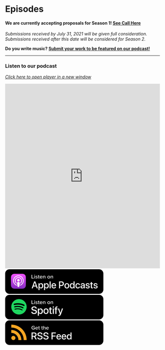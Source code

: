 <div class="hero-image" style="background-image: url('../images/pexels-jessica-lewis-583843.jpg');" alt="Iphone and Headphones. Photo by Jessica Lewis">
  <div class="hero-text" style="left:20%;">
    <h1>Episodes</h1>
  </div>
</div>
<div class="announce">
<h4 style="color: $brand-color;"><strong>We are currently accepting proposals for Season 1! <a href="/submit">See Call Here</a></strong></h4>
<p style ="font-style:italic;">Submissions received by July 31, 2021 will be given full consideration.<br />
Submissions received after this date will be considered for Season 2.</p>
<p><strong>Do you write music? <a href="/music">Submit your work to be featured on our podcast!</a></strong></p>
</div>

<hr>

### Listen to our podcast
_<a href="https://player.captivate.fm/show/d9c88032-2609-4757-82c7-860198cb482f/" target="_blank">Click here to open player in a new window</a>_
<iframe style="width: 100%; height:600px; border:none;" frameborder="no" scrolling="no" seamless src="https://player.captivate.fm/show/d9c88032-2609-4757-82c7-860198cb482f/"></iframe>

<div style="margin-bottom: -50px;" class="subscribe">
<a href="https://podcasts.apple.com/us/podcast/smt-pod/id1570119752" target="_blank"><img class="podimage" src="/images/ApplePodcasts.svg" alt="Listen on Apple Podcasts"/></a>
<a href="https://open.spotify.com/show/04BPdqjp732Z1zEvyKXWO3?go=1&utm_source=embed_v3&t=0" target="_blank"><img class="podimage" src="/images/Spotify.svg" alt="Listen on Spotify"/></a>
<a href="https://feeds.captivate.fm/smt-pod/" target="_blank"><img class="podimage" src="/images/RSSFeed.svg" alt="Get the RSS"/></a></a>
</div>
